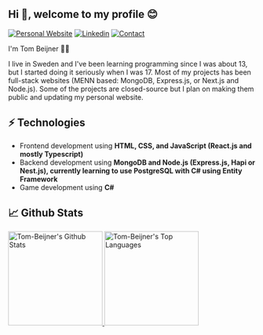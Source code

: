<h2>Hi 👋, welcome to my profile 😊</h2>

[![Personal Website](https://img.shields.io/badge/MY%20WEBSITE-green?style=for-the-badge)](https://tombeijner.com)
[![Linkedin](https://img.shields.io/badge/MY%20PROFILE-Linkedin-blue?style=for-the-badge&logo=linkedin)](https://linkedin.com/in/tom-beijner) 
[![Contact](https://img.shields.io/badge/CONTACT-GMAIL-red?style=for-the-badge&logo=gmail&logoColor=white)](mailto:tom.beijner@gmail.com)
 
I'm Tom Beijner 🐱‍💻

I live in Sweden and I've been learning programming since I was about 13, but I started doing it seriously when I was 17. Most of my projects has been full-stack websites (MENN based: MongoDB, Express.js, or Next.js and Node.js). Some of the projects are closed-source but I plan on making them public and updating my personal website.

## ⚡ Technologies
- Frontend development using **HTML, CSS, and JavaScript (React.js and mostly Typescript)**
- Backend development using **MongoDB and Node.js (Express.js, Hapi or Nest.js), currently learning to use PostgreSQL with C# using Entity Framework**
- Game development using **C#**

## 📈 Github Stats

<a href="https://github.com/Tom-Beijner/Tom-Beijner">
 <img alt="Tom-Beijner's Github Stats" src="https://github-readme-stats-tom-beijners-projects.vercel.app/api/?username=tom-beijner&show_icons=true&include_all_commits=true&count_private=true&theme=react&hide_border=true&bg_color=1F222E&title_color=F85D7F&icon_color=F8D866" height="192px"/>
</a>
<a href="https://github.com/Tom-Beijner/Tom-Beijner">
 <img alt="Tom-Beijner's Top Languages" src="https://github-readme-stats-tom-beijners-projects.vercel.app/api/top-langs/?username=tom-beijner&langs_count=8&layout=compact&theme=react&hide_border=true&bg_color=1F222E&title_color=F85D7F&icon_color=F8D866&hide=Jupyter%20Notebook" height="192px"/>
 </a>
